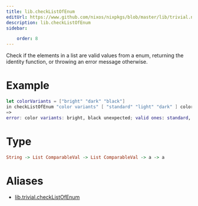 ```yaml
---
title: lib.checkListOfEnum
editUrl: https://www.github.com/nixos/nixpkgs/blob/master/lib/trivial.nix#L552C21
description: lib.checkListOfEnum
sidebar:

    order: 8
---
```


Check if the elements in a list are valid values from a enum, returning the identity function, or throwing an error message otherwise.

# Example

```nix
let colorVariants = ["bright" "dark" "black"]
in checkListOfEnum "color variants" [ "standard" "light" "dark" ] colorVariants;
=>
error: color variants: bright, black unexpected; valid ones: standard, light, dark
```

# Type

```haskell
String -> List ComparableVal -> List ComparableVal -> a -> a
```


# Aliases

- [lib.trivial.checkListOfEnum](/reference/libtrivial.checkListOfEnum)


